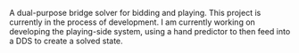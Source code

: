 A dual-purpose bridge solver for bidding and playing.
This project is currently in the process of development. I am currently working on developing the playing-side system, using a hand predictor to then feed into a DDS to create a solved state. 
